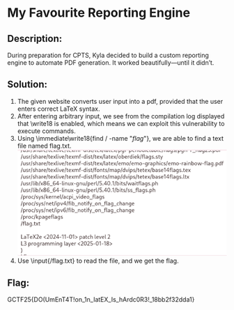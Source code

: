 # My Favourite Reporting Engine

## Description:
During preparation for CPTS, Kyla decided to build a custom reporting engine to automate PDF generation. It worked beautifully—until it didn’t.

## Solution:
1. The given website converts user input into a pdf, provided that the user enters correct LaTeX syntax.
2. After entering arbitrary input, we see from the compilation log displayed that \write18 is enabled, which means we can exploit this vulnerability to execute commands.
3. Using \immediate\write18{find / -name "*flag*"}, we are able to find a text file named flag.txt. <br>
![Finding the text file](images/my-fav-reporting-engine.png)
4. Use \input{/flag.txt} to read the file, and we get the flag.

## Flag:
GCTF25{DO(UmEnT4T!on_1n_IatEX_Is_hArdc0R3!_18bb2f32dda1}
